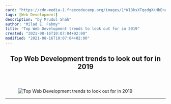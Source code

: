 ```yaml
---
card: "https://cdn-media-1.freecodecamp.org/images/1*WI8ksXTqedgXkHbEnaQYXw.jpeg"
tags: [Web Development]
description: "by Mrudul Shah"
author: "Milad E. Fahmy"
title: "Top Web Development trends to look out for in 2019"
created: "2021-08-16T10:07:04+02:00"
modified: "2021-08-16T10:07:04+02:00"
---
```

<div class="site-wrapper">
<main id="site-main" class="site-main outer">
<div class="inner">
<article class="post-full post tag-web-development tag-programming tag-website-development tag-tech tag-ux ">
<header class="post-full-header">
<h1 class="post-full-title">Top Web Development trends to look out for in 2019</h1>
</header>
<figure class="post-full-image">
<picture>
<source media="(max-width: 700px)" sizes="1px" srcset="data:image/gif;base64,R0lGODlhAQABAIAAAAAAAP///yH5BAEAAAAALAAAAAABAAEAAAIBRAA7 1w">
<source media="(min-width: 701px)" sizes="(max-width: 800px) 400px,
(max-width: 1170px) 700px,
1400px" srcset="https://cdn-media-1.freecodecamp.org/images/1*WI8ksXTqedgXkHbEnaQYXw.jpeg 300w,
https://cdn-media-1.freecodecamp.org/images/1*WI8ksXTqedgXkHbEnaQYXw.jpeg 600w,
https://cdn-media-1.freecodecamp.org/images/1*WI8ksXTqedgXkHbEnaQYXw.jpeg 1000w,
https://cdn-media-1.freecodecamp.org/images/1*WI8ksXTqedgXkHbEnaQYXw.jpeg 2000w">
<img onerror="this.style.display='none'" src="https://cdn-media-1.freecodecamp.org/images/1*WI8ksXTqedgXkHbEnaQYXw.jpeg" alt="Top Web Development trends to look out for in 2019">
</picture>
</figure>
<section class="post-full-content">
<div class="post-content medium-migrated-article">
</div>
<hr>
</section>
</article>
</div>
</main>
</div>
<!-- Google Tag Manager (noscript) -->
<!-- End Google Tag Manager (noscript) -->
